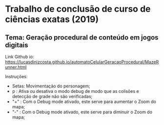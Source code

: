 # Trabalho de conclusão de curso de ciências exatas (2019)
## Tema: Geração procedural de conteúdo em jogos digitais
Link Github io: https://lucasdinizcosta.github.io/automatoCelularGeracaoProcedural/MazeRunner.html

Instruções:
- Setas: Movimentação do personagem;
- p : Ativa ou desativa o modo debug de modo que as colisões e detecção de grade não são verificadas;
- "+" : Com o Debug mode ativado, este serve para aumentar o Zoom do mapa;
- "-" : Com o Debug mode ativado, este serve para diminuir o Zoom do mapa;
